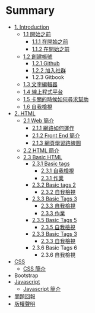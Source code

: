 # Summary

* [1. Introduction](README.md)
  * [1.1 開始之前](zai-kai-shi-zhi-qian.md)
    * [1.1.1 在開始之前](zai-kai-shi-zhi-qian/zai-kai-shi-zhi-qian.md)
    * [1.1.2 在開始之前](zai-kai-shi-zhi-qian/zai.md)
  * [1.2 創建帳號](chuang-jian-zhang-hao.md)
    * [1.2.1 Github](chuang-jian-zhang-hao/github.md)
    * [1.2.2 加入社群](chuang-jian-zhang-hao/jia-ru-she-qun.md)
    * 1.2.3  Gitbook
  * [1.3 文字編輯器](123.md)
  * [1.4 線上程式平台](17-xian-shang-cheng-shi-ping-tai.md)
  * [1.5 卡關的時候如何尋求幫助](14-qia-guan-de-shi-hou-ru-he-xun-qiu-bang-zhu.md)
  * [1.6 自我檢視](18-zi-wo-jian-shi.md)
* [2. HTML ](html-jian-jie.md)
  * [2.1 Web 簡介](html-jian-jie/front-end-jian-jie.md)
    * [2.1.1 網路如何運作](html-jian-jie/front-end-jian-jie/wang.md)
    * [2.1.2 Front End 簡介](html-jian-jie/front-end-jian-jie/212-front-end-jian-jie.md)
    * [2.1.3 網頁學習路線圖](html-jian-jie/front-end-jian-jie/213-wang-ye-kai-fa-lu-xian-tu.md)
  * [2.2 HTML 簡介](html-jian-jie/html-jian-jie.md)
  * [2.3 Basic HTML](html-jian-jie/23-basic-html.md)
    * [2.3.1 Basic tags](html-jian-jie/23-basic-html/231-basic-tags.md)
      * [2.3.1 自我檢視](html-jian-jie/23-basic-html/231-basic-tags/231-zi-wo-jian-shi.md)
      * [2.3.1 作業](html-jian-jie/23-basic-html/231-basic-tags/231-zuo-ye.md)
    * [2.3.2 Basic tags 2 ](html-jian-jie/23-basic-html/232-basic-tags-2.md)
      * [2.3.2 自我檢視](html-jian-jie/23-basic-html/232-basic-tags-2/232-zi-wo-jian-shi.md)
    * [2.3.3 Basic Tags 3](html-jian-jie/23-basic-html/234.md)
      * [2.3.3 自我檢視](html-jian-jie/23-basic-html/234/234-zi-wo-jian-shi.md)
      * [2.3.3 作業](html-jian-jie/23-basic-html/234/233-zuo-ye.md)
    * [2.3.5 Basic Tags 5](html-jian-jie/23-basic-html/235.md)
      * [2.3.5 自我檢視](html-jian-jie/23-basic-html/235/23.md)
    * [2.3.3 Basic Tags 3](html-jian-jie/23-basic-html/233-tag-attributes.md)
      * [2.3.3 自我檢視](html-jian-jie/23-basic-html/233-tag-attributes/233-zi-wo-jian-shi.md)
    * 2.3.6 Basic Tags 6
      * 2.3.6 自我檢視
* [CSS](basic-css.md)
  * [CSS 簡介](basic-css/css-jian-jie.md)
* Bootstrap
* [Javascript](javascript.md)
  * [Javascript 簡介](javascript/javascript-jian-jie.md)
* [問題回報](wen-ti-hui-bao.md)
* [版權聲明](ban-quan-sheng-ming.md)


